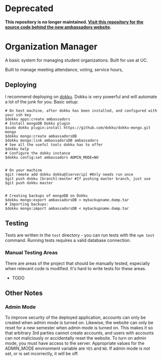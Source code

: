 # Deprecated
<b>This repository is no longer maintained. [Visit this repository for the source
code behind the new ambassadors website](https://github.com/kurtlewi/ceas-ambassadors-website).</b>

Organization Manager
=================
A basic system for managing student organizations. Built for use at UC.

Built to manage meeting attendance, voting, service hours, 


## Deploying
I recommend deploying on [dokku](http://dokku.viewdocs.io/dokku/). Dokku is very powerful and will automate a lot of the junk for you.
Basic setup:
```
# On host machine, after dokku has been installed, and configured with your ssh key
$dokku apps:create ambassadors
# Install mongoDB Dokku plugin
$sudo dokku plugin:install https://github.com/dokku/dokku-mongo.git mongo
$dokku mongo:create ambassadorsDB
$dokku mongo:link ambassadorsDB ambassadors
# See all the useful tools dokku has to offer
$dokku help
# Configure the dokku instance
$dokku config:set ambassadors ADMIN_MODE=NO


# On your machine
$git remote add dokku dokku@[serverip] #Only needs run once
$git push dokku [branch]:master #If pushing master branch, just use $git push dokku master


# Creating backups of mongoDB on Dokku
$dokku mongo:export ambassadorsDB > mybackupname.dump.tar
# Importing backups:
$dokku mongo:import ambassadorsDB < mybackupname.dump.tar
```

## Testing
Tests are written in the `test` directory - you can run tests with the `npm test` command. Running tests requires a valid database connection.
### Manual Testing Areas
There are areas of the project that should be manually tested, especially when relevant code is modified. It's hard to write tests for these areas.
* TODO

## Other Notes

### Admin Mode
To improve security of the deployed application, accounts can only be created when admin mode is turned on. Likewise, the website can only be reset for a new semester when admin mode is turned on. This makes it so that arbitrary 3rd parties cannot create accounts, and users with accounts can not maliciously or accidentally reset the website. To turn on admin mode, you must have access to the server. Appropriate values for the ADMIN_MODE environment variable are `YES` and `NO`. If admin mode is not set, or is set incorrectly, it will be off.
